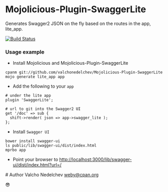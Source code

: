 # Mojolicious-Plugin-SwaggerLite
Generates Swagger2 JSON on the fly based on the routes in the app, lite_app.

[![Build Status](https://travis-ci.org/valchonedelchev/Mojolicious-Plugin-SwaggerLite.svg?branch=master)](https://travis-ci.org/valchonedelchev/Mojolicious-Plugin-SwaggerLite)

### Usage example
- Install Mojolicious and Mojolicious-Plugin-SwaggerLite

```
cpanm git://github.com/valchonedelchev/Mojolicious-Plugin-SwaggerLite
mojo generate lite_app app
```

- Add the following to your `app`

```
# under the lite app
plugin 'SwaggerLite';

# url to git into the Swagger2 UI
get '/doc' => sub {
  shift->render( json => app->swagger_lite );
};
```

- Install `Swagger UI`

```
bower install swagger-ui
ls public/lib/swagger-ui/dist/index.html
mprbo app
```

- Point your browser to [http://localhost:3000/lib/swagger-ui/dist/index.html?url=/](http://localhost:3000/lib/swagger-ui/dist/index.html?url=/)


# Author
Valcho Nedelchev <weby@cpan.org>

😎

